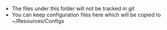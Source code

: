 - The files under this folder will not be tracked in git
- You can keep configuration files here which will be copied to ~/Resources/Configs